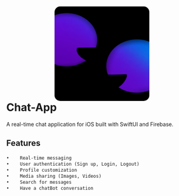 # <img src="Assets/1024.png" width="250" style="border-radius: 15px; display: block; margin: auto;"> Chat-App

A real-time chat application for iOS built with SwiftUI and Firebase.

## Features
    •    Real-time messaging
    •    User authentication (Sign up, Login, Logout)
    •    Profile customization
    •    Media sharing (Images, Videos)
    •    Search for messages
    •    Have a chatBot conversation
    
    
    


